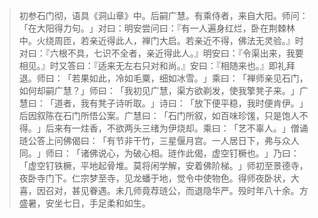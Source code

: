 > 初参石门彻，语具《洞山章》中。后嗣广慧。有乘侍者，来自大阳。师问：​「在大阳得力句。​」对曰：明安尝问曰：『有一人遍身红烂，卧在荆棘林中。火绕周匝，若亲近得此人，禅门大启。若亲近不得，佛法无灵验。』时对曰：『六根不具，七识不全者，亲近得此人。』明安曰：『令渠出来，我要相见。』时又答曰：『适来无左右只对和尚。』安曰：『相随来也。』即礼拜退。师曰：​「若果如此，冷如毛粟，细如冰雪。​」乘曰：​「禅师亲见石门，如何却嗣广慧？​」师曰：​「我初见广慧，渠方欲剃发，使我擎凳子来。​」广慧曰：​「道者，我有凳子诗听取。​」诗曰：​「放下便平稳，我时便肯伊。​」后因叙陈在石门所悟公案。广慧曰：​「石门所叙，如百味珍馐，只是饱人不得。​」后来有一炷香，不欲两头三绪为伊烧却。乘曰：​「艺不辜人。​」僧诵琏公答上问佛偈曰：​「有节非干竹，三星偃月宫。一人居日下，弗与众人同。​」师曰：​「诸佛说心，为破心相。琏作此偈，虚空钉橛也。​」乃曰：​「虚空钉铁橛，平地起骨堆。莫将闲学解，安着佛阶梯。​」师初至景德寺，夜卧寺门下。仁宗梦至寺，见龙蟠于地，觉令中使物色。得师夜卧状，大喜，因召对，甚见眷遇。未几师竟荐琏公，而退隐华严。殁时年八十余。方盛暑，安坐七日，手足柔和如生。


